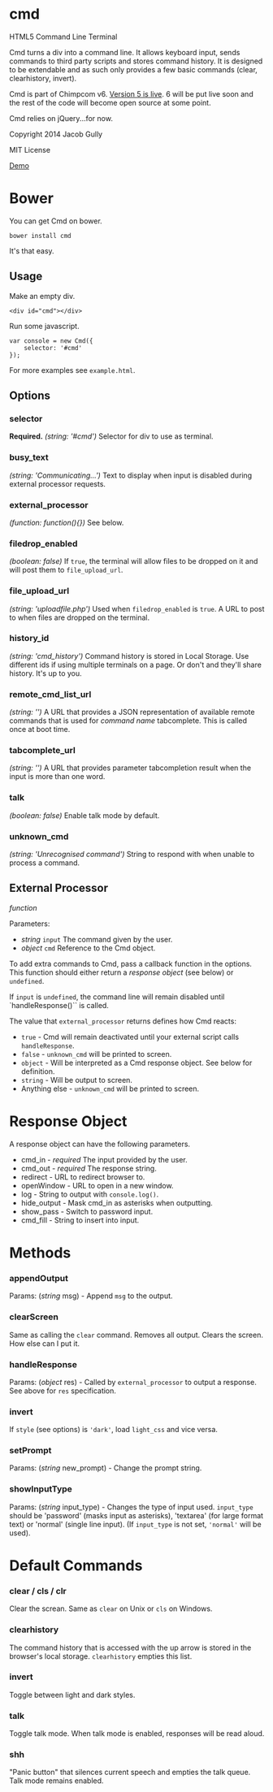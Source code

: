 cmd
===

HTML5 Command Line Terminal

Cmd turns a div into a command line. It allows keyboard input, sends commands to third party scripts and stores command history. It is designed to be extendable and as such only provides a few basic commands (clear, clearhistory, invert).

Cmd is part of Chimpcom v6. [Version 5 is live](http://deviouschimp.co.uk/cmd). 6 will be put live soon and the rest of the code will become open source at some point.

Cmd relies on jQuery...for now.

Copyright 2014 Jacob Gully

MIT License

[Demo](http://deviouschimp.co.uk/misc/cmd)



Bower
=====

You can get Cmd on bower.

    bower install cmd

It's that easy.


Usage
-----

Make an empty div.

    <div id="cmd"></div>

Run some javascript.

    var console = new Cmd({
        selector: '#cmd'
    });

For more examples see `example.html`.



Options
-------

### selector

**Required.** *(string: '#cmd')* Selector for div to use as terminal.


### busy_text

*(string: 'Communicating...')* Text to display when input is disabled during external processor requests.


### external_processor

*(function: function(){})* See below.


### filedrop_enabled

*(boolean: false)* If `true`, the terminal will allow files to be dropped on it and will post them to `file_upload_url`.


### file_upload_url

*(string: 'uploadfile.php')* Used when `filedrop_enabled` is `true`. A URL to post to when files are dropped on the terminal.


### history_id

*(string: 'cmd_history')* Command history is stored in Local Storage. Use different ids if using multiple terminals on a page. Or don't and they'll share history. It's up to you.


### remote_cmd_list_url

*(string: '')* A URL that provides a JSON representation of available remote commands that is used for *command name* tabcomplete. This is called once at boot time.


### tabcomplete_url ###

*(string: '')* A URL that provides parameter tabcompletion result when the input is more than one word.


### talk

*(boolean: false)* Enable talk mode by default.


### unknown_cmd

*(string: 'Unrecognised command')* String to respond with when unable to process a command.



External Processor
------------------

*function*

Parameters:

 * *string* `input` The command given by the user.
 * *object* `cmd` Reference to the Cmd object.

To add extra commands to Cmd, pass a callback function in the options. This function should either return a *response object* (see below) or `undefined`.

If `input` is `undefined`, the command line will remain disabled until `handleResponse()`` is called.

The value that `external_processor` returns defines how Cmd reacts:

  * `true` - Cmd will remain deactivated until your external script calls `handleResponse`.
  * `false` - `unknown_cmd` will be printed to screen.
  * `object` - Will be interpreted as a Cmd response object. See below for definition.
  * `string` - Will be output to screen.
  * Anything else - `unknown_cmd` will be printed to screen.



Response Object
===============

A response object can have the following parameters.

 * cmd_in - *required* The input provided by the user.
 * cmd_out - *required* The response string.
 * redirect - URL to redirect browser to.
 * openWindow - URL to open in a new window.
 * log - String to output with `console.log()`.
 * hide_output - Mask cmd_in as asterisks when outputting.
 * show_pass - Switch to password input.
 * cmd_fill - String to insert into input.



Methods
=======

### appendOutput

Params: (*string* msg) - Append `msg` to the output.


### clearScreen

Same as calling the `clear` command. Removes all output. Clears the screen. How else can I put it.


### handleResponse

Params: (*object* res) - Called by `external_processor` to output a response. See above for `res` specification.


### invert

If `style` (see options) is `'dark'`, load `light_css` and vice versa.


### setPrompt

Params: (*string* new_prompt) - Change the prompt string.


### showInputType

Params: (*string* input_type) - Changes the type of input used. `input_type` should be 'password' (masks input as asterisks), 'textarea' (for large format text) or 'normal' (single line input). (If `input_type` is not set, `'normal'` will be used).


Default Commands
================

### clear / cls / clr

Clear the screan. Same as `clear` on Unix or `cls` on Windows.

### clearhistory

The command history that is accessed with the up arrow is stored in the browser's local storage. `clearhistory` empties this list.

### invert

Toggle between light and dark styles.

### talk

Toggle talk mode. When talk mode is enabled, responses will be read aloud.

### shh

"Panic button" that silences current speech and empties the talk queue. Talk mode remains enabled.

